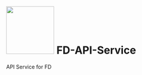 # <img src=https://user-images.githubusercontent.com/43209824/73052380-bc360d00-3ed0-11ea-9b79-3196a181d7ec.png width="128" height="128"/> FD-API-Service
API Service for FD
